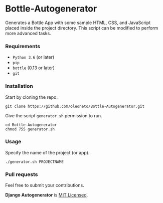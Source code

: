 # Bottle-Autogenerator

Generates a Bottle App with some sample HTML, CSS, and JavaScript placed inside the project directory.
This script can be modified to perform more advanced tasks.

### Requirements
- `Python 3.6` (or later)
- `pip`
- `bottle` (0.13 or later)
- `git`


### Installation
Start by cloning the repo.
```
git clone https://github.com/oleoneto/Bottle-Autogenerator.git
```

Give the script `generator.sh` permission to run.
```
cd Bottle-Autogenerator
chmod 755 generator.sh
```

### Usage

Specify the name of the project (or app).
```
./generator.sh PROJECTNAME
```

### Pull requests
Feel free to submit your contributions.

**Django Autogenerator** is [MIT Licensed](LICENSE).
